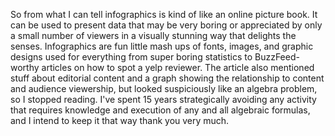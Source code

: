 So from what I can tell infographics is
kind of like an online picture book.
It can be used to present data that
may be very boring or appreciated
by only a small number of viewers in a
visually stunning way that delights
the senses. Infographics are fun little
mash ups of fonts, images, and graphic
designs used for everything from super
boring statistics to BuzzFeed-worthy
articles on how to spot a yelp reviewer.
The article also mentioned stuff about
editorial content and a graph
showing the relationship to content
and audience viewership, but looked
suspiciously like an algebra problem,
so I stopped reading. I've spent 15 years
strategically avoiding any activity that
requires knowledge and execution of any
and all algebraic formulas, and I intend
to keep it that way thank you very much.
